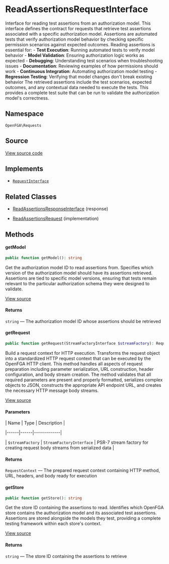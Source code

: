 # ReadAssertionsRequestInterface

Interface for reading test assertions from an authorization model. This interface defines the contract for requests that retrieve test assertions associated with a specific authorization model. Assertions are automated tests that verify authorization model behavior by checking specific permission scenarios against expected outcomes. Reading assertions is essential for: - **Test Execution**: Running automated tests to verify model behavior - **Model Validation**: Ensuring authorization logic works as expected - **Debugging**: Understanding test scenarios when troubleshooting issues - **Documentation**: Reviewing examples of how permissions should work - **Continuous Integration**: Automating authorization model testing - **Regression Testing**: Verifying that model changes don&#039;t break existing behavior The retrieved assertions include the test scenarios, expected outcomes, and any contextual data needed to execute the tests. This provides a complete test suite that can be run to validate the authorization model&#039;s correctness.

## Namespace

`OpenFGA\Requests`

## Source

[View source code](https://github.com/evansims/openfga-php/blob/main/src/Requests/ReadAssertionsRequestInterface.php)

## Implements

* [`RequestInterface`](RequestInterface.md)

## Related Classes

* [ReadAssertionsResponseInterface](Responses/ReadAssertionsResponseInterface.md) (response)

* [ReadAssertionsRequest](Requests/ReadAssertionsRequest.md) (implementation)

## Methods

#### getModel

```php
public function getModel(): string

```

Get the authorization model ID to read assertions from. Specifies which version of the authorization model should have its assertions retrieved. Assertions are tied to specific model versions, ensuring that tests remain relevant to the particular authorization schema they were designed to validate.

[View source](https://github.com/evansims/openfga-php/blob/main/src/Requests/ReadAssertionsRequestInterface.php#L42)

#### Returns

`string` — The authorization model ID whose assertions should be retrieved

#### getRequest

```php
public function getRequest(StreamFactoryInterface $streamFactory): RequestContext

```

Build a request context for HTTP execution. Transforms the request object into a standardized HTTP request context that can be executed by the OpenFGA HTTP client. This method handles all aspects of request preparation including parameter serialization, URL construction, header configuration, and body stream creation. The method validates that all required parameters are present and properly formatted, serializes complex objects to JSON, constructs the appropriate API endpoint URL, and creates the necessary HTTP message body streams.

[View source](https://github.com/evansims/openfga-php/blob/main/src/Requests/RequestInterface.php#L57)

#### Parameters

| Name | Type | Description |

|------|------|-------------|

| `$streamFactory` | `StreamFactoryInterface` | PSR-7 stream factory for creating request body streams from serialized data |

#### Returns

`RequestContext` — The prepared request context containing HTTP method, URL, headers, and body ready for execution

#### getStore

```php
public function getStore(): string

```

Get the store ID containing the assertions to read. Identifies which OpenFGA store contains the authorization model and its associated test assertions. Assertions are stored alongside the models they test, providing a complete testing framework within each store&#039;s context.

[View source](https://github.com/evansims/openfga-php/blob/main/src/Requests/ReadAssertionsRequestInterface.php#L54)

#### Returns

`string` — The store ID containing the assertions to retrieve
